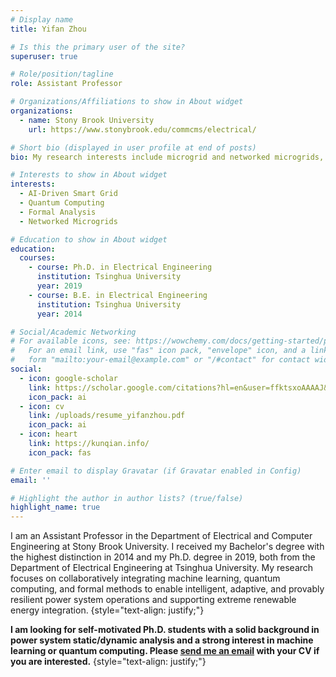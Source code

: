 ```yaml
---
# Display name
title: Yifan Zhou

# Is this the primary user of the site?
superuser: true

# Role/position/tagline
role: Assistant Professor

# Organizations/Affiliations to show in About widget
organizations:
  - name: Stony Brook University
    url: https://www.stonybrook.edu/commcms/electrical/

# Short bio (displayed in user profile at end of posts)
bio: My research interests include microgrid and networked microgrids, formal analysis, AI-driven smart grid and quantum computing.

# Interests to show in About widget
interests:
  - AI-Driven Smart Grid
  - Quantum Computing
  - Formal Analysis
  - Networked Microgrids

# Education to show in About widget
education:
  courses:
    - course: Ph.D. in Electrical Engineering
      institution: Tsinghua University
      year: 2019
    - course: B.E. in Electrical Engineering
      institution: Tsinghua University
      year: 2014

# Social/Academic Networking
# For available icons, see: https://wowchemy.com/docs/getting-started/page-builder/#icons
#   For an email link, use "fas" icon pack, "envelope" icon, and a link in the
#   form "mailto:your-email@example.com" or "/#contact" for contact widget.
social:
  - icon: google-scholar
    link: https://scholar.google.com/citations?hl=en&user=ffktsxoAAAAJ&view_op=list_works&sortby=pubdate
    icon_pack: ai
  - icon: cv
    link: /uploads/resume_yifanzhou.pdf
    icon_pack: ai
  - icon: heart
    link: https://kunqian.info/
    icon_pack: fas

# Enter email to display Gravatar (if Gravatar enabled in Config)
email: ''

# Highlight the author in author lists? (true/false)
highlight_name: true
---
```


I am an Assistant Professor in the Department of Electrical and Computer Engineering at Stony Brook University. I received my Bachelor's degree with the highest distinction in 2014 and my Ph.D. degree in 2019, both from the Department of Electrical Engineering at Tsinghua University. My research focuses on collaboratively integrating machine learning, quantum computing, and formal methods to enable intelligent, adaptive, and provably resilient power system operations and supporting extreme renewable energy integration. 
{style="text-align: justify;"}

**I am looking for self-motivated Ph.D. students with a solid background in power system static/dynamic analysis and a strong interest in machine learning or quantum computing. Please [send me an email](mailto:yifan.zhou.1@stonybrook.edu) with your CV if you are interested.**
{style="text-align: justify;"}
